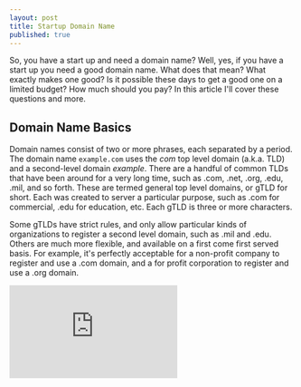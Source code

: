 ```yaml
---
layout: post
title: Startup Domain Name
published: true
---
```




So, you have a start up and need a domain name?  Well, yes, if you have a start up you need a good domain name.  What does that mean?  What exactly makes one good? Is it possible these days to get a good one on a limited budget?  How much should you pay?  In this article I'll cover these questions and more.

## Domain Name Basics

Domain names consist of two or more phrases, each separated by a period. The domain name `example.com` uses the _com_ top level domain (a.k.a. TLD) and a second-level domain _example_.  There are a handful of common TLDs that have been around for a very long time, such as .com, .net, .org, .edu, .mil, and so forth.  These are termed general top level domains, or gTLD for short.  Each was created to server a particular purpose, such as .com for commercial, .edu for education, etc. Each gTLD is three or more characters. 

Some gTLDs have strict rules, and only allow particular kinds of organizations to register a second level domain, such as .mil and .edu. Others are much more flexible, and available on a first come first served basis. For example, it's perfectly acceptable for a non-profit company to register and use a .com domain, and a for profit corporation to register and use a .org domain.

<iframe width="297" height="164" src="http://www.youtube.com/embed/1kFcxf8KAjg?showinfo=0" frameborder="0" allowfullscreen=""></iframe>
